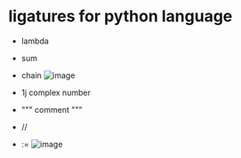 # ligatures for python language
- lambda 
- sum 
- chain 
![image](https://user-images.githubusercontent.com/46127798/172061542-7432ad6c-6f32-4863-9ae5-75d492bbdee6.png)

- 1j complex number 
-  """ comment """
-  //
-  :=
![image](https://user-images.githubusercontent.com/46127798/172156762-e1787025-081f-423c-83da-53403351353a.png)
